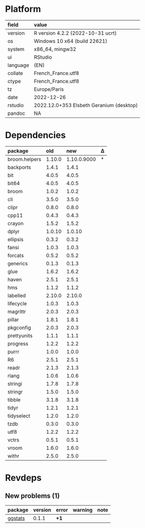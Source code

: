 # Platform

|field    |value                                    |
|:--------|:----------------------------------------|
|version  |R version 4.2.2 (2022-10-31 ucrt)        |
|os       |Windows 10 x64 (build 22621)             |
|system   |x86_64, mingw32                          |
|ui       |RStudio                                  |
|language |(EN)                                     |
|collate  |French_France.utf8                       |
|ctype    |French_France.utf8                       |
|tz       |Europe/Paris                             |
|date     |2022-12-26                               |
|rstudio  |2022.12.0+353 Elsbeth Geranium (desktop) |
|pandoc   |NA                                       |

# Dependencies

|package       |old    |new         |Δ  |
|:-------------|:------|:-----------|:--|
|broom.helpers |1.10.0 |1.10.0.9000 |*  |
|backports     |1.4.1  |1.4.1       |   |
|bit           |4.0.5  |4.0.5       |   |
|bit64         |4.0.5  |4.0.5       |   |
|broom         |1.0.2  |1.0.2       |   |
|cli           |3.5.0  |3.5.0       |   |
|clipr         |0.8.0  |0.8.0       |   |
|cpp11         |0.4.3  |0.4.3       |   |
|crayon        |1.5.2  |1.5.2       |   |
|dplyr         |1.0.10 |1.0.10      |   |
|ellipsis      |0.3.2  |0.3.2       |   |
|fansi         |1.0.3  |1.0.3       |   |
|forcats       |0.5.2  |0.5.2       |   |
|generics      |0.1.3  |0.1.3       |   |
|glue          |1.6.2  |1.6.2       |   |
|haven         |2.5.1  |2.5.1       |   |
|hms           |1.1.2  |1.1.2       |   |
|labelled      |2.10.0 |2.10.0      |   |
|lifecycle     |1.0.3  |1.0.3       |   |
|magrittr      |2.0.3  |2.0.3       |   |
|pillar        |1.8.1  |1.8.1       |   |
|pkgconfig     |2.0.3  |2.0.3       |   |
|prettyunits   |1.1.1  |1.1.1       |   |
|progress      |1.2.2  |1.2.2       |   |
|purrr         |1.0.0  |1.0.0       |   |
|R6            |2.5.1  |2.5.1       |   |
|readr         |2.1.3  |2.1.3       |   |
|rlang         |1.0.6  |1.0.6       |   |
|stringi       |1.7.8  |1.7.8       |   |
|stringr       |1.5.0  |1.5.0       |   |
|tibble        |3.1.8  |3.1.8       |   |
|tidyr         |1.2.1  |1.2.1       |   |
|tidyselect    |1.2.0  |1.2.0       |   |
|tzdb          |0.3.0  |0.3.0       |   |
|utf8          |1.2.2  |1.2.2       |   |
|vctrs         |0.5.1  |0.5.1       |   |
|vroom         |1.6.0  |1.6.0       |   |
|withr         |2.5.0  |2.5.0       |   |

# Revdeps

## New problems (1)

|package |version |error  |warning |note |
|:-------|:-------|:------|:-------|:----|
|[ggstats](problems.md#ggstats)|0.1.1   |__+1__ |        |     |

